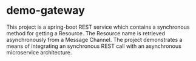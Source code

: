 # demo-gateway

This project is a spring-boot REST service which contains a synchronous method for getting a Resource.
The Resource name is retrieved asynchronously from a Message Channel.  The project demonstrates a means
of integrating an synchronous REST call with an asynchronous microservice architecture.
